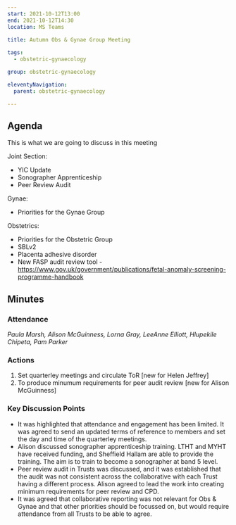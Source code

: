 ```yaml
---
start: 2021-10-12T13:00
end: 2021-10-12T14:30
location: MS Teams
 
title: Autumn Obs & Gynae Group Meeting

tags:
  - obstetric-gynaecology

group: obstetric-gynaecology

eleventyNavigation:
  parent: obstetric-gynaecology

---
```


## Agenda

This is what we are going to discuss in this meeting

Joint Section:
* YIC Update
* Sonographer Apprenticeship
* Peer Review Audit

Gynae:
* Priorities for the Gynae Group

Obstetrics:
* Priorities for the Obstetric Group
* SBLv2
* Placenta adhesive disorder
* New FASP audit review tool - https://www.gov.uk/government/publications/fetal-anomaly-screening-programme-handbook

## Minutes

### Attendance
_Paula Marsh, Alison McGuinness, Lorna Gray, LeeAnne Elliott, Hlupekile Chipeta, Pam Parker_

### Actions

1. Set quarterley meetings and circulate ToR [new for Helen Jeffrey]
2. To produce minumum requirements for peer audit review [new for Alison McGuinness]
    
### Key Discussion Points

* It was highlighted that attendance and engagement has been limited. It was agreed to send an updated terms of reference to members and set the day and time of the quarterley meetings.
* Alison discussed sonographer apprenticeship training. LTHT and MYHT have received funding, and Sheffield Hallam are able to provide the training. The aim is to train to become a sonographer at band 5 level.
* Peer review audit in Trusts was discussed, and it was established that the audit was not consistent across the collaborative with each Trust having a different process. Alison agreed to lead the work into creating minimum requirements for peer review and CPD.
* It was agreed that collaborative reporting was not relevant for Obs & Gynae and that other priorities should be focussed on, but would require attendance from all Trusts to be able to agree.
